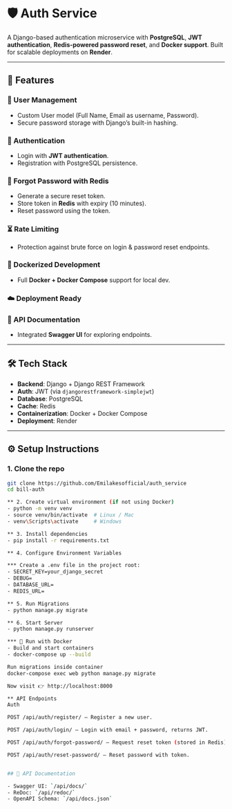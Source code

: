 # 🛡️ Auth Service

A Django-based authentication microservice with **PostgreSQL**, **JWT authentication**, **Redis-powered password reset**, and **Docker support**. Built for scalable deployments on **Render**.  

---

## 🚀 Features

### 🔐 User Management
- Custom User model (Full Name, Email as username, Password).  
- Secure password storage with Django’s built-in hashing.  

### 🔑 Authentication
- Login with **JWT authentication**.  
- Registration with PostgreSQL persistence.  

### 🔄 Forgot Password with Redis
- Generate a secure reset token.  
- Store token in **Redis** with expiry (10 minutes).  
- Reset password using the token.  

### ⏳ Rate Limiting
- Protection against brute force on login & password reset endpoints.  

### 🐳 Dockerized Development
- Full **Docker + Docker Compose** support for local dev.  

### ☁️ Deployment Ready  

### 📖 API Documentation
- Integrated **Swagger UI** for exploring endpoints.  

---

## 🛠️ Tech Stack

- **Backend**: Django + Django REST Framework  
- **Auth**: JWT (via `djangorestframework-simplejwt`)  
- **Database**: PostgreSQL  
- **Cache**: Redis  
- **Containerization**: Docker + Docker Compose  
- **Deployment**: Render  

---

## ⚙️ Setup Instructions

### 1. Clone the repo
```bash
git clone https://github.com/Emilakesofficial/auth_service
cd bill-auth

** 2. Create virtual environment (if not using Docker)
- python -m venv venv
- source venv/bin/activate  # Linux / Mac
- venv\Scripts\activate     # Windows

** 3. Install dependencies
- pip install -r requirements.txt

** 4. Configure Environment Variables

*** Create a .env file in the project root:
- SECRET_KEY=your_django_secret
- DEBUG=
- DATABASE_URL=
- REDIS_URL=

** 5. Run Migrations
- python manage.py migrate

** 6. Start Server
- python manage.py runserver

*** 🐳 Run with Docker 
- Build and start containers
- docker-compose up --build

Run migrations inside container
docker-compose exec web python manage.py migrate

Now visit 👉 http://localhost:8000

** API Endpoints
Auth

POST /api/auth/register/ – Register a new user.

POST /api/auth/login/ – Login with email + password, returns JWT.

POST /api/auth/forgot-password/ – Request reset token (stored in Redis).

POST /api/auth/reset-password/ – Reset password with token.


## 📖 API Documentation

- Swagger UI: `/api/docs/`
- ReDoc: `/api/redoc/`
- OpenAPI Schema: `/api/docs.json`






